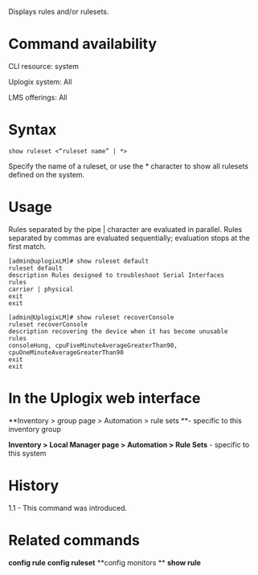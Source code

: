 <!-- 5.4 -->

Displays rules and/or rulesets.

# Command availability 

CLI resource: system

Uplogix system: All

LMS offerings: All

# Syntax 

```
show ruleset <“ruleset name” | *>
```

Specify the name of a ruleset, or use the * character to show all rulesets defined on the system.

# Usage 

Rules separated by the pipe | character are evaluated in parallel. Rules separated by commas are evaluated sequentially; evaluation stops at the first match.

```
[admin@uplogixLM]# show ruleset default
ruleset default
description Rules designed to troubleshoot Serial Interfaces
rules
carrier | physical
exit
exit
```
```
[admin@UplogixLM]# show ruleset recoverConsole
ruleset recoverConsole
description recovering the device when it has become unusable
rules
consoleHung, cpuFiveMinuteAverageGreaterThan90, cpuOneMinuteAverageGreaterThan90
exit
exit
```

# In the Uplogix web interface

**Inventory > group page > Automation > rule sets **- specific to this inventory group

**Inventory > Local Manager page > Automation > Rule Sets** - specific to this system

# History 

1.1 - This command was introduced.

# Related commands 

**config rule**
**config ruleset**
**config monitors **
**show rule**
